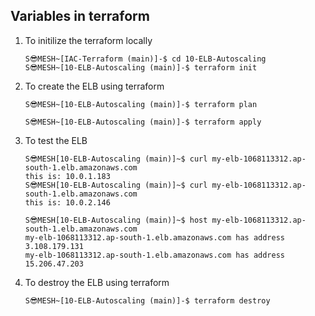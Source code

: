 ## Variables in terraform 

1. To initilize the terraform locally
    ```
    S😎MESH~[IAC-Terraform (main)]-$ cd 10-ELB-Autoscaling
    S😎MESH~[10-ELB-Autoscaling (main)]-$ terraform init
    ```

2. To create the ELB using terraform
    ```
    S😎MESH~[10-ELB-Autoscaling (main)]-$ terraform plan

    S😎MESH~[10-ELB-Autoscaling (main)]-$ terraform apply
    ```
    
3. To test the ELB
    ```
    S😎MESH[10-ELB-Autoscaling (main)]~$ curl my-elb-1068113312.ap-south-1.elb.amazonaws.com
    this is: 10.0.1.183
    S😎MESH[10-ELB-Autoscaling (main)]~$ curl my-elb-1068113312.ap-south-1.elb.amazonaws.com
    this is: 10.0.2.146

    S😎MESH[10-ELB-Autoscaling (main)]~$ host my-elb-1068113312.ap-south-1.elb.amazonaws.com
    my-elb-1068113312.ap-south-1.elb.amazonaws.com has address 3.108.179.131
    my-elb-1068113312.ap-south-1.elb.amazonaws.com has address 15.206.47.203
    ```

4. To destroy the ELB using terraform
    ```
    S😎MESH~[10-ELB-Autoscaling (main)]-$ terraform destroy
    ```
